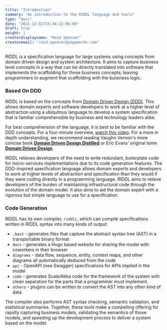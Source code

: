 ```yaml
---
title: "Introduction"
summary: "An introduction to the RIDDL language and tools"
type: "docs"
date: "2021-12-01T15:34:22-05:00"
draft: true
weight: 1
creatordisplayname: "Reid Spencer"
creatoremail: "reid.spencer@yoppworks.com"
---
```


RIDDL is a specification language for large systems using concepts from domain 
driven design and system architecture. It aims to capture  business level 
concepts in a way that can be directly translated into software that 
implements the scaffolding for those business concepts; leaving programmers 
to augment that scaffolding with the buisiness logic.

### Based On DDD 
RIDDL is based on the concepts from 
[Domain Driven Design (DDD)](https://en.wikipedia.org/wiki/Domain-driven_design). This allows 
domain experts and software developers to work at a higher level of abstraction using a 
ubiquitous language to develop a system specification that is familiar comprehensible by 
business and technology leaders alike.    

For best comprehension of the language, it is best to be familiar with the
DDD concepts. For a four-minute overview,
[watch this video](https://elearn.domainlanguage.com/). For a more in depth
understanding, we recommend reading Vaughn Vernon's more concise book
**[Domain Driven Design Distilled](https://www.amazon.com/Domain-Driven-Design-Distilled-Vaughn-Vernon-ebook/dp/B01JJSGE5S/ref=sr_1_1)**
or Eric Evans' original tome
**[Domain Driven Design](https://www.amazon.com/Domain-Driven-Design-Tackling-Complexity-Software-ebook/dp/B00794TAUG/ref=pd_sim_351_2/139-5372630-4190805)**.

RIDDL relieves developers of the need to write redundant, boilerplate code for micro-services 
implementations due to its code generation features. The DDD-inspired specification language 
allows domain experts and developers to work at higher levels of abstraction and specification 
than they would if they were coding directly in a programming language. RIDDL aims to relieve developers
of the burden of maintaining infrastructural code through the evolution of the
domain model. It also aims to aid the domain expert with a rigorous  but simple language to use 
for a specification.

### Code Generation
RIDDL has its own compiler, `riddlc`, which can compile specifications written in RIDDL syntax
into many kinds of output:
* `.bast` - generates files that capture the abstract syntax tree (AST) in a transportable binary
  format
* `docs` - generates a Hugo based website for sharing the model with coworkers in their browser
* `diagrams` - data flow, sequence, entity, context maps, and other diagrams all automatically 
  deduced from the code
* `api` - OpenAPI (nee Swagger) specifications for APIs implied in the model
* `code` - generates Scala/Akka code for the framework of the system with clean separation for
  the parts that a programmer must implement.
* `others` - plugins can be written to convert the AST into any other kind of data

The compiler also performs AST syntax checking, semantic validation, and statistical summaries.
Together, these tools make a compelling offering for rapidly capturing business models,
validating the semantics of those models, and speeding up the development process to deliver a
system based on the model.

